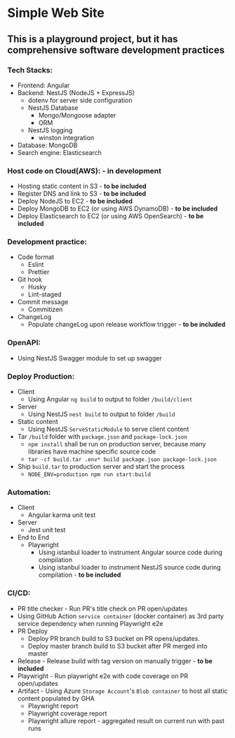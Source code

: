 # Simple Web Site





## This is a playground project, but it has comprehensive software development practices

### Tech Stacks:

- Frontend: Angular
- Backend: NestJS (NodeJS + ExpressJS)
  - dotenv for server side configuration
  - NestJS Database
    - Mongo/Mongoose adapter
    - ORM
  - NestJS logging
    - winston integration
- Database: MongoDB
- Search engine: Elasticsearch

### Host code on Cloud(AWS): - in development

- Hosting static content in S3 - **to be included**
- Register DNS and link to S3 - **to be included**
- Deploy NodeJS to EC2 - **to be included**
- Deploy MongoDB to EC2 (or using AWS DynamoDB) - **to be included**
- Deploy Elasticsearch to EC2 (or using AWS OpenSearch) - **to be included**

### Development practice:

- Code format
  - Eslint
  - Prettier
- Git hook
  - Husky
  - Lint-staged
- Commit message
  - Commitizen
- ChangeLog
  - Populate changeLog upon release workflow trigger - **to be included**

### OpenAPI:

- Using NestJS Swagger module to set up swagger

### Deploy Production:

- Client
  - Using Angular `ng build` to output to folder `/build/client`
- Server
  - Using NestJS `nest build` to output to folder `/build`
- Static content
  - Using NestJS `ServeStaticModule` to serve client content
- Tar `/build` folder with `package.json` and `package-lock.json`
  - `npm install` shall be run on production server, because many libraries have machine specific source code
  - `tar -cf build.tar .env* build package.json package-lock.json`
- Ship `build.tar` to production server and start the process
  - `NODE_ENV=production npm run start:build`

### Automation:

- Client
  - Angular karma unit test
- Server
  - Jest unit test
- End to End
  - Playwright
    - Using istanbul loader to instrument Angular source code during compilation
    - Using istanbul loader to instrument NestJS source code during compilation - **to be included**

### CI/CD:

- PR title checker - Run PR's title check on PR open/updates
- Using GitHub Action `service container` (docker container) as 3rd party service dependency when running Playwright e2e
- PR Deploy
  - Deploy PR branch build to S3 bucket on PR opens/updates.
  - Deploy master branch build to S3 bucket after PR merged into master
- Release - Release build with tag version on manually trigger - **to be included**
- Playwright - Run playwright e2e with code coverage on PR open/updates
- Artifact - Using Azure `Storage Account`'s `Blob container` to host all static content populated by GHA
  - Playwright report
  - Playwright coverage report
  - Playwright allure report - aggregated result on current run with past runs
